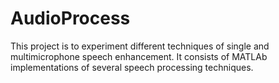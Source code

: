 # AudioProcess
This project is to experiment different techniques of single and multimicrophone speech enhancement. It consists of MATLAb implementations of several speech processing techniques.
